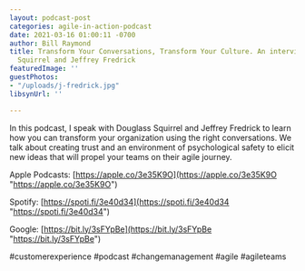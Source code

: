 ```yaml
---
layout: podcast-post
categories: agile-in-action-podcast
date: 2021-03-16 01:00:11 -0700
author: Bill Raymond
title: Transform Your Conversations, Transform Your Culture. An interview with Douglas
  Squirrel and Jeffrey Fredrick
featuredImage: ''
guestPhotos:
- "/uploads/j-fredrick.jpg"
libsynUrl: ''

---
```

In this podcast, I speak with Douglass Squirrel and Jeffrey Fredrick to learn how you can transform your organization using the right conversations. We talk about creating trust and an environment of psychological safety to elicit new ideas that will propel your teams on their agile journey. 

Apple Podcasts: [https://apple.co/3e35K9O](https://apple.co/3e35K9O "https://apple.co/3e35K9O") 

Spotify: [https://spoti.fi/3e40d34](https://spoti.fi/3e40d34 "https://spoti.fi/3e40d34") 

Google: [https://bit.ly/3sFYpBe](https://bit.ly/3sFYpBe "https://bit.ly/3sFYpBe") 

\#customerexperience #podcast #changemanagement #agile #agileteams 